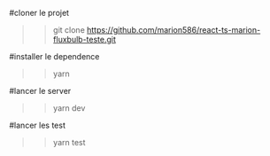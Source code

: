 #cloner le projet

> > git clone https://github.com/marion586/react-ts-marion-fluxbulb-teste.git

#installer le dependence

> > yarn

#lancer le server

> > yarn dev

#lancer les test

> > yarn test
